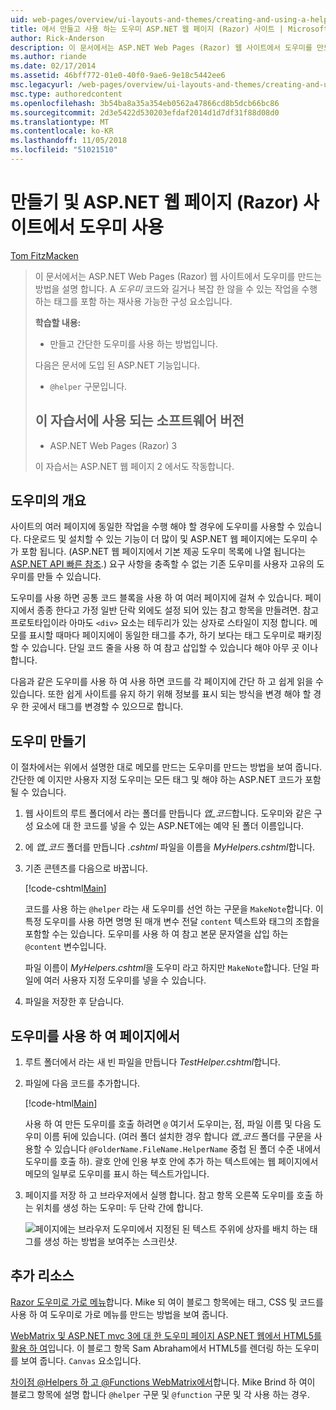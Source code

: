 ```yaml
---
uid: web-pages/overview/ui-layouts-and-themes/creating-and-using-a-helper-in-an-aspnet-web-pages-site
title: 에서 만들고 사용 하는 도우미 ASP.NET 웹 페이지 (Razor) 사이트 | Microsoft Docs
author: Rick-Anderson
description: 이 문서에서는 ASP.NET Web Pages (Razor) 웹 사이트에서 도우미를 만드는 방법을 설명 합니다. 도우미는 코드와 성능에 태그를 포함 하는 재사용 가능한 구성 하는 중...
ms.author: riande
ms.date: 02/17/2014
ms.assetid: 46bff772-01e0-40f0-9ae6-9e18c5442ee6
msc.legacyurl: /web-pages/overview/ui-layouts-and-themes/creating-and-using-a-helper-in-an-aspnet-web-pages-site
msc.type: authoredcontent
ms.openlocfilehash: 3b54ba8a35a354eb0562a47866cd8b5dcb66bc86
ms.sourcegitcommit: 2d3e5422d530203efdaf2014d1d7df31f88d08d0
ms.translationtype: MT
ms.contentlocale: ko-KR
ms.lasthandoff: 11/05/2018
ms.locfileid: "51021510"
---
```

<a name="creating-and-using-a-helper-in-an-aspnet-web-pages-razor-site"></a>만들기 및 ASP.NET 웹 페이지 (Razor) 사이트에서 도우미 사용
====================
[Tom FitzMacken](https://github.com/tfitzmac)

> 이 문서에서는 ASP.NET Web Pages (Razor) 웹 사이트에서 도우미를 만드는 방법을 설명 합니다. A *도우미* 코드와 길거나 복잡 한 않을 수 있는 작업을 수행 하는 태그를 포함 하는 재사용 가능한 구성 요소입니다.
> 
> **학습할 내용:** 
> 
> - 만들고 간단한 도우미를 사용 하는 방법입니다.
> 
> 다음은 문서에 도입 된 ASP.NET 기능입니다.
> 
> - `@helper` 구문입니다.
>   
> 
> ## <a name="software-versions-used-in-the-tutorial"></a>이 자습서에 사용 되는 소프트웨어 버전
> 
> 
> - ASP.NET Web Pages (Razor) 3
>   
> 
> 이 자습서는 ASP.NET 웹 페이지 2 에서도 작동합니다.


## <a name="overview-of-helpers"></a>도우미의 개요

사이트의 여러 페이지에 동일한 작업을 수행 해야 할 경우에 도우미를 사용할 수 있습니다. 다운로드 및 설치할 수 있는 기능이 더 많이 및 ASP.NET 웹 페이지에는 도우미 수가 포함 됩니다. (ASP.NET 웹 페이지에서 기본 제공 도우미 목록에 나열 됩니다는 [ASP.NET API 빠른 참조](https://go.microsoft.com/fwlink/?LinkId=202907).) 요구 사항을 충족할 수 없는 기존 도우미를 사용자 고유의 도우미를 만들 수 있습니다.

도우미를 사용 하면 공통 코드 블록을 사용 하 여 여러 페이지에 걸쳐 수 있습니다. 페이지에서 종종 한다고 가정 일반 단락 외에도 설정 되어 있는 참고 항목을 만들려면. 참고 프로토타입이라 아마도 `<div>` 요소는 테두리가 있는 상자로 스타일이 지정 합니다. 메모를 표시할 때마다 페이지에이 동일한 태그를 추가, 하기 보다는 태그 도우미로 패키징할 수 있습니다. 단일 코드 줄을 사용 하 여 참고 삽입할 수 있습니다 해야 아무 곳 이나 합니다.

다음과 같은 도우미를 사용 하 여 사용 하면 코드를 각 페이지에 간단 하 고 쉽게 읽을 수 있습니다. 또한 쉽게 사이트를 유지 하기 위해 정보를 표시 되는 방식을 변경 해야 할 경우 한 곳에서 태그를 변경할 수 있으므로 합니다.

## <a name="creating-a-helper"></a>도우미 만들기

이 절차에서는 위에서 설명한 대로 메모를 만드는 도우미를 만드는 방법을 보여 줍니다. 간단한 예 이지만 사용자 지정 도우미는 모든 태그 및 해야 하는 ASP.NET 코드가 포함 될 수 있습니다.

1. 웹 사이트의 루트 폴더에서 라는 폴더를 만듭니다 *앱\_코드*합니다. 도우미와 같은 구성 요소에 대 한 코드를 넣을 수 있는 ASP.NET에는 예약 된 폴더 이름입니다.
2. 에 *앱\_코드* 폴더를 만듭니다 *.cshtml* 파일을 이름을 *MyHelpers.cshtml*합니다.
3. 기존 콘텐츠를 다음으로 바꿉니다.

    [!code-cshtml[Main](creating-and-using-a-helper-in-an-aspnet-web-pages-site/samples/sample1.cshtml)]

    코드를 사용 하는 `@helper` 라는 새 도우미를 선언 하는 구문을 `MakeNote`합니다. 이 특정 도우미를 사용 하면 명명 된 매개 변수 전달 `content` 텍스트와 태그의 조합을 포함할 수는 있습니다. 도우미를 사용 하 여 참고 본문 문자열을 삽입 하는 `@content` 변수입니다.

    파일 이름이 *MyHelpers.cshtml*을 도우미 라고 하지만 `MakeNote`합니다. 단일 파일에 여러 사용자 지정 도우미를 넣을 수 있습니다.
4. 파일을 저장한 후 닫습니다.

## <a name="using-the-helper-in-a-page"></a>도우미를 사용 하 여 페이지에서

1. 루트 폴더에서 라는 새 빈 파일을 만듭니다 *TestHelper.cshtml*합니다.
2. 파일에 다음 코드를 추가합니다.

    [!code-html[Main](creating-and-using-a-helper-in-an-aspnet-web-pages-site/samples/sample2.html)]

    사용 하 여 만든 도우미를 호출 하려면 `@` 여기서 도우미는, 점, 파일 이름 및 다음 도우미 이름 뒤에 있습니다. (여러 폴더 설치한 경우 합니다 *앱\_코드* 폴더를 구문을 사용할 수 있습니다 `@FolderName.FileName.HelperName` 중첩 된 폴더 수준 내에서 도우미를 호출 하). 괄호 안에 인용 부호 안에 추가 하는 텍스트에는 웹 페이지에서 메모의 일부로 도우미를 표시 하는 텍스트가입니다.
3. 페이지를 저장 하 고 브라우저에서 실행 합니다. 참고 항목 오른쪽 도우미를 호출 하는 위치를 생성 하는 도우미: 두 단락 간에 합니다.

    ![페이지에는 브라우저 도우미에서 지정된 된 텍스트 주위에 상자를 배치 하는 태그를 생성 하는 방법을 보여주는 스크린샷.](creating-and-using-a-helper-in-an-aspnet-web-pages-site/_static/image1.jpg)

## <a name="additional-resources"></a>추가 리소스


[Razor 도우미로 가로 메뉴](http://mikepope.com/blog/DisplayBlog.aspx?permalink=2341)합니다. Mike 되 여이 블로그 항목에는 태그, CSS 및 코드를 사용 하 여 도우미로 가로 메뉴를 만드는 방법을 보여 줍니다.

[WebMatrix 및 ASP.NET mvc 3에 대 한 도우미 페이지 ASP.NET 웹에서 HTML5를 활용 하 여](http://geekswithblogs.net/wildturtle/archive/2010/11/08/html5-in-asp.net-web-pages-helpers-for-webmatrix-and_aspnet_mvc3.aspx)입니다. 이 블로그 항목 Sam Abraham에서 HTML5를 렌더링 하는 도우미를 보여 줍니다. `Canvas` 요소입니다.

[차이점 @Helpers 하 고 @Functions WebMatrix에서](http://www.mikesdotnetting.com/Article/173/The-Difference-Between-@Helpers-and-@Functions-In-WebMatrix)합니다. Mike Brind 하 여이 블로그 항목에 설명 합니다 `@helper` 구문 및 `@function` 구문 및 각 사용 하는 경우.
